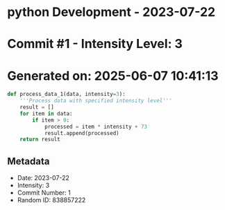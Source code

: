 ﻿# python Development - 2023-07-22
# Commit #1 - Intensity Level: 3
# Generated on: 2025-06-07 10:41:13
```python
def process_data_1(data, intensity=3):
    '''Process data with specified intensity level'''
    result = []
    for item in data:
        if item > 0:
            processed = item * intensity + 73
            result.append(processed)
    return result
```
## Metadata
- Date: 2023-07-22
- Intensity: 3
- Commit Number: 1
- Random ID: 838857222
